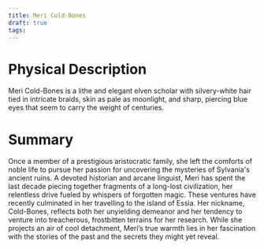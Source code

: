 ```yaml
---
title: Meri Cold-Bones
draft: true
tags:
---
```

# Physical Description
Meri Cold-Bones is a lithe and elegant elven scholar with silvery-white hair tied in intricate braids, skin as pale as moonlight, and sharp, piercing blue eyes that seem to carry the weight of centuries.

# Summary
Once a member of a prestigious aristocratic family, she left the comforts of noble life to pursue her passion for uncovering the mysteries of Sylvania's ancient ruins. A devoted historian and arcane linguist, Meri has spent the last decade piecing together fragments of a long-lost civilization, her relentless drive fueled by whispers of forgotten magic. These ventures have recently culminated in her travelling to the island of Essia. Her nickname, Cold-Bones, reflects both her unyielding demeanor and her tendency to venture into treacherous, frostbitten terrains for her research. While she projects an air of cool detachment, Meri’s true warmth lies in her fascination with the stories of the past and the secrets they might yet reveal.


